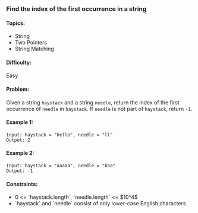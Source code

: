 ### Find the index of the first occurrence in a string

#### Topics:
<ul>
  <li>String</li>
  <li>Two Pointers</li>
  <li>String Matching</li>
</ul>

#### Difficulty:
Easy

#### Problem:

Given a string `haystack` and a string `needle`, return the index of the first occurrence of `needle` in `haystack`. If `needle` is not part of `haystack`, return `-1`.

#### Example 1:
```shell
Input: haystack = "hello", needle = "ll"
Output: 2
```

#### Example 2:
```shell
Input: haystack = "aaaaa", needle = "bba"
Output: -1
```

#### Constraints:
<ul>
  <li>0 <= `haystack.length`, `needle.length` <= $10^4$</li>
  <li>`haystack` and `needle` consist of only lower-case English characters</li>
</ul>

